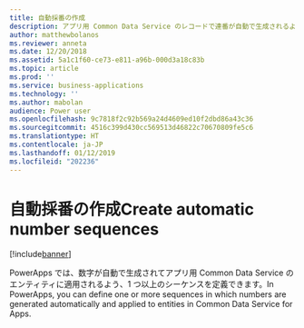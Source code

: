 ```yaml
---
title: 自動採番の作成
description: アプリ用 Common Data Service のレコードで連番が自動で生成されるよう採番方法を定義します。
author: matthewbolanos
ms.reviewer: anneta
ms.date: 12/20/2018
ms.assetid: 5a1c1f60-ce73-e811-a96b-000d3a18c83b
ms.topic: article
ms.prod: ''
ms.service: business-applications
ms.technology: ''
ms.author: mabolan
audience: Power user
ms.openlocfilehash: 9c7818f2c92b569a24d4609ed10f2dbd86a43c36
ms.sourcegitcommit: 4516c399d430cc569513d46822c70670809fe5c6
ms.translationtype: HT
ms.contentlocale: ja-JP
ms.lasthandoff: 01/12/2019
ms.locfileid: "202236"
---
```

# <a name="create-automatic-number-sequences"></a><span data-ttu-id="e02ef-103">自動採番の作成</span><span class="sxs-lookup"><span data-stu-id="e02ef-103">Create automatic number sequences</span></span>


[!include[banner](../../includes/banner.md)]

<span data-ttu-id="e02ef-104">PowerApps では、数字が自動で生成されてアプリ用  Common Data Service のエンティティに適用されるよう、1 つ以上のシーケンスを定義できます。</span><span class="sxs-lookup"><span data-stu-id="e02ef-104">In PowerApps, you can define one or more sequences in which numbers are generated automatically and applied to entities in Common Data Service for Apps.</span></span>
